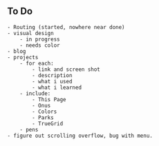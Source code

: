 ## To Do
    - Routing (started, nowhere near done)
    - visual design
        - in progress
        - needs color
    - blog
    - projects
        - for each:
            - link and screen shot
            - description
            - what i used
            - what i learned
        - include:
            - This Page
            - Onus
            - Colors
            - Parks
            - TrueGrid
        - pens
    - figure out scrolling overflow, bug with menu.